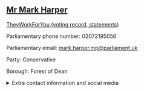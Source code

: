 ## <a href="https://members.parliament.uk/member/1520/contact">Mr Mark Harper</a>

<a href="https://www.theyworkforyou.com/mp/11588/mark_harper/forest_of_dean">TheyWorkForYou (voting record, statements)</a> 

Parliamentary phone number: 02072195056 

Parliamentary email: mark.harper.mp@parliament.uk 

Party: Conservative 

Borough: Forest of Dean 

<details><summary>Extra contact information and social media</summary> 
<li>Website: http://www.markharper.org/</li>
<li>Twitter: https://twitter.com/Mark_J_Harper</li>
<li>Constituency office phone number: 01594823482</li>
<li>Constituency office email:</li>
<li>Facebook:</li>
<li>Instagram:</li>
<li>Youtube:</li>
<li>Linkedin:</li>
<li>Government department phone number:</li>
<li>Government department email:</li>
<li>Threads:</li>
<li>Party office phone number:</li>
<li>Party office email:</li>
<li>Tiktok:</li>
</details>